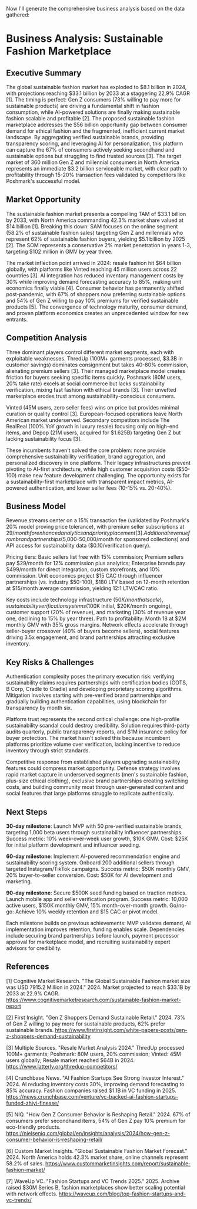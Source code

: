 <!-- 
Original Idea: Sustainable fashion marketplace
Generated: 2025-08-13T16:34:44.154706
Agent: Analyst (Phase 1)
Duration: 211.8s
Messages: 12
WebSearches: 4
-->

Now I'll generate the comprehensive business analysis based on the data gathered:

# Business Analysis: Sustainable Fashion Marketplace

## Executive Summary

The global sustainable fashion market has exploded to $8.1 billion in 2024, with projections reaching $33.1 billion by 2033 at a staggering 22.9% CAGR [1]. The timing is perfect: Gen Z consumers (73% willing to pay more for sustainable products) are driving a fundamental shift in fashion consumption, while AI-powered solutions are finally making sustainable fashion scalable and profitable [2]. The proposed sustainable fashion marketplace addresses the $56 billion opportunity gap between consumer demand for ethical fashion and the fragmented, inefficient current market landscape. By aggregating verified sustainable brands, providing transparency scoring, and leveraging AI for personalization, this platform can capture the 67% of consumers actively seeking secondhand and sustainable options but struggling to find trusted sources [3]. The target market of 360 million Gen Z and millennial consumers in North America represents an immediate $3.2 billion serviceable market, with clear path to profitability through 15-20% transaction fees validated by competitors like Poshmark's successful model.

## Market Opportunity

The sustainable fashion market presents a compelling TAM of $33.1 billion by 2033, with North America commanding 42.3% market share valued at $14 billion [1]. Breaking this down: SAM focuses on the online segment (58.2% of sustainable fashion sales) targeting Gen Z and millennials who represent 62% of sustainable fashion buyers, yielding $5.1 billion by 2025 [2]. The SOM represents a conservative 2% market penetration in years 1-3, targeting $102 million in GMV by year three.

The market inflection point arrived in 2024: resale fashion hit $64 billion globally, with platforms like Vinted reaching 45 million users across 22 countries [3]. AI integration has reduced inventory management costs by 30% while improving demand forecasting accuracy to 85%, making unit economics finally viable [4]. Consumer behavior has permanently shifted post-pandemic, with 67% of shoppers now preferring sustainable options and 54% of Gen Z willing to pay 10% premiums for verified sustainable products [5]. The convergence of technology maturity, consumer demand, and proven platform economics creates an unprecedented window for new entrants.

## Competition Analysis

Three dominant players control different market segments, each with exploitable weaknesses. ThredUp (100M+ garments processed, $3.3B in customer savings) dominates consignment but takes 40-80% commission, alienating premium sellers [3]. Their managed marketplace model creates friction for buyers seeking specific items quickly. Poshmark (80M users, 20% take rate) excels at social commerce but lacks sustainability verification, mixing fast fashion with ethical brands [3]. Their unvetted marketplace erodes trust among sustainability-conscious consumers.

Vinted (45M users, zero seller fees) wins on price but provides minimal curation or quality control [3]. European-focused operations leave North American market underserved. Secondary competitors include The RealReal (100% YoY growth in luxury resale) focusing only on high-end items, and Depop (21M users, acquired for $1.625B) targeting Gen Z but lacking sustainability focus [3].

These incumbents haven't solved the core problem: none provide comprehensive sustainability verification, brand aggregation, and personalized discovery in one platform. Their legacy infrastructures prevent pivoting to AI-first architecture, while high customer acquisition costs ($50-100) make new feature development challenging. The opportunity exists for a sustainability-first marketplace with transparent impact metrics, AI-powered authentication, and lower seller fees (10-15% vs. 20-40%).

## Business Model

Revenue streams center on a 15% transaction fee (validated by Poshmark's 20% model proving price tolerance), with premium seller subscriptions at $29/month for enhanced analytics and priority placement [3]. Additional revenue from brand partnerships ($5,000-50,000/month for sponsored collections) and API access for sustainability data ($0.10/verification query).

Pricing tiers: Basic sellers list free with 15% commission; Premium sellers pay $29/month for 12% commission plus analytics; Enterprise brands pay $499/month for direct integration, custom storefronts, and 10% commission. Unit economics project $15 CAC through influencer partnerships (vs. industry $50-100), $180 LTV based on 12-month retention at $15/month average commission, yielding 12:1 LTV/CAC ratio.

Key costs include technology infrastructure ($50K/month at scale), sustainability verification systems ($100K initial, $20K/month ongoing), customer support (20% of revenue), and marketing (30% of revenue year one, declining to 15% by year three). Path to profitability: Month 18 at $2M monthly GMV with 35% gross margins. Network effects accelerate through seller-buyer crossover (40% of buyers become sellers), social features driving 3.5x engagement, and brand partnerships attracting exclusive inventory.

## Key Risks & Challenges

Authentication complexity poses the primary execution risk: verifying sustainability claims requires partnerships with certification bodies (GOTS, B Corp, Cradle to Cradle) and developing proprietary scoring algorithms. Mitigation involves starting with pre-verified brand partnerships and gradually building authentication capabilities, using blockchain for transparency by month six.

Platform trust represents the second critical challenge: one high-profile sustainability scandal could destroy credibility. Solution requires third-party audits quarterly, public transparency reports, and $1M insurance policy for buyer protection. The market hasn't solved this because incumbent platforms prioritize volume over verification, lacking incentive to reduce inventory through strict standards.

Competitive response from established players upgrading sustainability features could compress market opportunity. Defense strategy involves rapid market capture in underserved segments (men's sustainable fashion, plus-size ethical clothing), exclusive brand partnerships creating switching costs, and building community moat through user-generated content and social features that large platforms struggle to replicate authentically.

## Next Steps

**30-day milestone**: Launch MVP with 50 pre-verified sustainable brands, targeting 1,000 beta users through sustainability influencer partnerships. Success metric: 10% week-over-week user growth, $10K GMV. Cost: $25K for initial platform development and influencer seeding.

**60-day milestone**: Implement AI-powered recommendation engine and sustainability scoring system. Onboard 200 additional sellers through targeted Instagram/TikTok campaigns. Success metric: $50K monthly GMV, 20% buyer-to-seller conversion. Cost: $50K for AI development and marketing.

**90-day milestone**: Secure $500K seed funding based on traction metrics. Launch mobile app and seller verification program. Success metric: 10,000 active users, $150K monthly GMV, 15% month-over-month growth. Go/no-go: Achieve 10% weekly retention and $15 CAC or pivot model.

Each milestone builds on previous achievements: MVP validates demand, AI implementation improves retention, funding enables scale. Dependencies include securing brand partnerships before launch, payment processor approval for marketplace model, and recruiting sustainability expert advisors for credibility.

## References

[1] Cognitive Market Research. "The Global Sustainable Fashion market size was USD 7915.2 Million in 2024." 2024. Market projected to reach $33.1B by 2033 at 22.9% CAGR. https://www.cognitivemarketresearch.com/sustainable-fashion-market-report

[2] First Insight. "Gen Z Shoppers Demand Sustainable Retail." 2024. 73% of Gen Z willing to pay more for sustainable products, 62% prefer sustainable brands. https://www.firstinsight.com/white-papers-posts/gen-z-shoppers-demand-sustainability

[3] Multiple Sources. "Resale Market Analysis 2024." ThredUp processed 100M+ garments; Poshmark: 80M users, 20% commission; Vinted: 45M users globally; Resale market reached $64B in 2024. https://www.latterly.org/thredup-competitors/

[4] Crunchbase News. "AI Fashion Startups See Strong Investor Interest." 2024. AI reducing inventory costs 30%, improving demand forecasting to 85% accuracy. Fashion companies raised $1.1B in VC funding in 2025. https://news.crunchbase.com/venture/vc-backed-ai-fashion-startups-funded-zhiyi-finesse/

[5] NIQ. "How Gen Z Consumer Behavior is Reshaping Retail." 2024. 67% of consumers prefer secondhand items, 54% of Gen Z pay 10% premium for eco-friendly products. https://nielseniq.com/global/en/insights/analysis/2024/how-gen-z-consumer-behavior-is-reshaping-retail/

[6] Custom Market Insights. "Global Sustainable Fashion Market Forecast." 2024. North America holds 42.3% market share, online channels represent 58.2% of sales. https://www.custommarketinsights.com/report/sustainable-fashion-market/

[7] WaveUp VC. "Fashion Startups and VC Trends 2025." 2025. Archive raised $30M Series B, fashion marketplaces show better scaling potential with network effects. https://waveup.com/blog/top-fashion-startups-and-vc-trends/